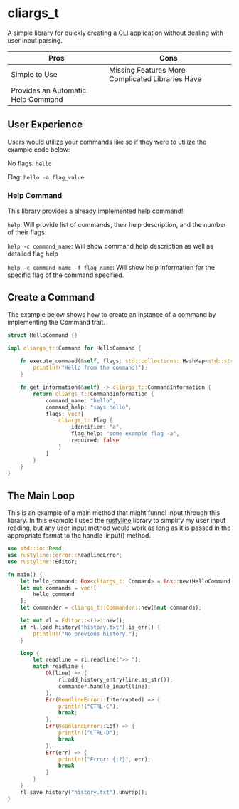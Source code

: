 # cliargs_t
A simple library for quickly creating a CLI application without dealing with user input parsing.

Pros | Cons |
| - | - |
Simple to Use | Missing Features More Complicated Libraries Have
Provides an Automatic Help Command | 

## User Experience
Users would utilize your commands like so if they were to utilize the example code below:

No flags: ```hello```

Flag: ```hello -a flag_value```

### Help Command
This library provides a already implemented help command!

```help```: Will provide list of commands, their help description, and the number of their flags.

```help -c command_name```: Will show command help description as well as detailed flag help

```help -c command_name -f flag_name```: Will show help information for the specific flag of the command specified.

## Create a Command
The example below shows how to create an instance of a command by implementing the Command trait.
```rust
struct HelloCommand {}

impl cliargs_t::Command for HelloCommand {
    
    fn execute_command(&self, flags: std::collections::HashMap<std::string::String, std::string::String>) {
        println!("Hello from the command!");
    }

    fn get_information(&self) -> cliargs_t::CommandInformation { 
        return cliargs_t::CommandInformation {
            command_name: "hello",
            command_help: "says hello",
            flags: vec![
                cliargs_t::Flag {
                    identifier: "a",
                    flag_help: "some example flag -a",
                    required: false
                }
            ]
        }
    }
}
```

## The Main Loop
This is an example of a main method that might funnel input through this library. In this example I used the [rustyline](https://crates.io/crates/rustyline) library to simplify my user input reading, but any user input method would work as long as it is passed in the appropriate format to the handle_input() method.

```rust
use std::io::Read;
use rustyline::error::ReadlineError;
use rustyline::Editor;

fn main() {
    let hello_command: Box<cliargs_t::Command> = Box::new(HelloCommand {});
    let mut commands = vec![
        hello_command
    ];
    let commander = cliargs_t::Commander::new(&mut commands);

    let mut rl = Editor::<()>::new();
    if rl.load_history("history.txt").is_err() {
        println!("No previous history.");
    }

    loop {
        let readline = rl.readline(">> ");
        match readline {
            Ok(line) => {
                rl.add_history_entry(line.as_str());
                commander.handle_input(line);
            },
            Err(ReadlineError::Interrupted) => {
                println!("CTRL-C");
                break;
            },
            Err(ReadlineError::Eof) => {
                println!("CTRL-D");
                break
            },
            Err(err) => {
                println!("Error: {:?}", err);
                break
            }
        }
    }
    rl.save_history("history.txt").unwrap();
}
```